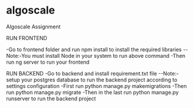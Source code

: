 # algoscale
Algoscale Assignment

RUN FRONTEND

-Go to frontend folder  and run npm install to install the required libraries
--Note:-You must install Node in your system to run above command
-Then run ng server to run your frontend


RUN BACKEND
-Go to backend and install requirement.txt file
--Note:- setup  your postgres database to run the backend project according to settings configuration
-First run python manage.py makemigrations
-Then run python manage.py migrate
-Then in the last run python manage.py runserver to run the backend project
